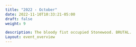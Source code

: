 ```yaml
---
title: "2022 - October"
date: 2022-11-10T10:33:21-05:00
draft: false
weight: 9

description: The bloody fist occupied Stonewood. BRUTAL.
Layout: event_overview
---
```




